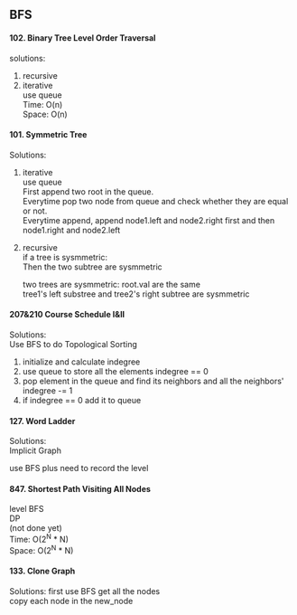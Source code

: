 ## BFS
#### 102. Binary Tree Level Order Traversal

solutions:  
1. recursive  
2. iterative  
	use queue  
	Time: O(n)  
	Space: O(n) 


#### 101. Symmetric Tree
Solutions:

1. iterative    
	use queue  
	First append two root in the queue.    
	Everytime pop two node from queue and check whether they are equal or not.    
	Everytime append, append node1.left and node2.right first and then node1.right and node2.left
2. recursive  
	if a tree is sysmmetric:  
Then the two subtree are sysmmetric  

	two trees are sysmmetric:
root.val are the same  
tree1's left substree and tree2's right subtree are sysmmetric  

#### 207&210 Course Schedule I&II  
Solutions:  
Use BFS to do Topological Sorting  
1. initialize and calculate indegree  
2. use queue to store all the elements indegree == 0  
3. pop element in the queue and find its neighbors and all the neighbors' indegree -= 1  
4. if indegree == 0 add it to queue

#### 127. Word Ladder  
Solutions:  
Implicit Graph  

use BFS plus need to record the level  

#### 847. Shortest Path Visiting All Nodes  
level BFS  
DP  
(not done yet)  
Time: O(2<sup>N</sup> * N)  
Space: O(2<sup>N</sup> * N)

#### 133. Clone Graph
Solutions:
first use BFS get all the nodes  
copy each node in the new_node  